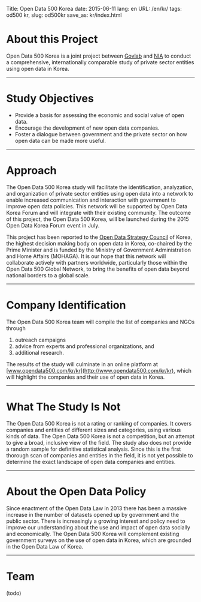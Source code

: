 Title: Open Data 500 Korea
date: 2015-06-11
lang: en
URL: /en/kr/
tags: od500 kr,
slug: od500kr
save_as: kr/index.html

# About this Project

Open Data 500 Korea is a joint project between
[Govlab](http://www.thegovlab.org/) and [NIA](http://www.nia.or.kr/) to conduct
a comprehensive, internationally comparable study of private sector entities
using open data in Korea.

---

# Study Objectives


* Provide a basis for assessing the economic and social value of open data.
* Encourage the development of new open data companies.
* Foster a dialogue between government and the private sector on how open data
  can be made more useful.

---

# Approach

The Open Data 500 Korea study will facilitate the identification, analyzation,
and organization of private sector entities using open data into a network to
enable increased communication and interaction with government to improve open
data policies. This network will be supported by Open Data Korea Forum and will
integrate with their existing community. The outcome of this project, the Open
Data 500 Korea, will be launched during the 2015 Open Data Korea Forum event in
July.

This project has been reported to the [Open Data Strategy
Council](http://www.odsc.go.kr/) of Korea, the highest decision making body on
open data in Korea, co-chaired by the Prime Minister and is funded by the
Ministry of Government Administration and Home Affairs (MOHAGA). It is our hope
that this network will collaborate actively with partners worldwide,
particularly those within the Open Data 500 Global Network, to bring the
benefits of open data beyond national borders to a global scale.

---

# Company Identification

The Open Data 500 Korea team will compile the list of companies and NGOs
through

1. outreach campaigns
2. advice from experts and professional organizations, and
3. additional research.

The results of the study will culminate in an online platform at
[www.opendata500.com/kr/kr](http://www.opendata500.com/kr/kr), which will
highlight the companies and their use of open data in Korea.

---

# What The Study Is Not

The Open Data 500 Korea is not a rating or ranking of companies. It covers
companies and entities of different sizes and categories, using various kinds
of data. The Open Data 500 Korea is not a competition, but an attempt to give
a broad, inclusive view of the field. The study also does not provide a random
sample for definitive statistical analysis. Since this is the first thorough
scan of companies and entities in the field, it is not yet possible to
determine the exact landscape of open data companies and entities.

---

# About the Open Data Policy

Since enactment of the Open Data Law in 2013 there has been a massive increase
in the number of datasets opened up by government and the public sector. There
is increasingly a growing interest and policy need to improve our understanding
about the use and impact of open data socially and economically. The Open Data
500 Korea will complement existing government surveys on the use of open data
in Korea, which are grounded in the Open Data Law of Korea.

---

# Team

(todo)

